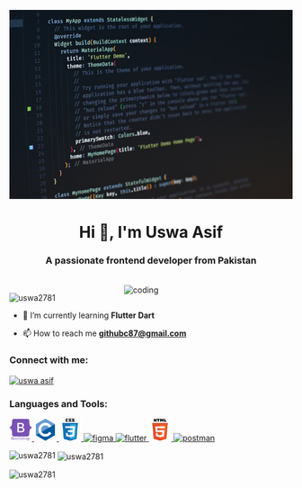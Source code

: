 ![logo](https://github.com/Uswa2781/flutter-practice-app/blob/main/back.jfif)

<h1 align="center">Hi 👋, I'm Uswa Asif</h1>
<h3 align="center">A passionate frontend developer from Pakistan</h3>
<br>

<img align="right" alt="coding" width="300" src="https://camo.githubusercontent.com/5ff9182d12e799168a3bb67b88df7388ae08ede3/68747470733a2f2f6d69726f2e6d656469756d2e636f6d2f6d61782f3837352f312a7164415731546a434e353768316c6275757a766368672e676966">

<p align="left"> <img src="https://komarev.com/ghpvc/?username=uswa2781&label=Profile%20views&color=0e75b6&style=flat" alt="uswa2781" /> </p>

- 🌱 I’m currently learning **Flutter Dart**

- 📫 How to reach me **githubc87@gmail.com**

<h3 align="left">Connect with me:</h3>
<p align="left">
<a href="https://linkedin.com/in/uswa asif" target="blank"><img align="center" src="https://raw.githubusercontent.com/rahuldkjain/github-profile-readme-generator/master/src/images/icons/Social/linked-in-alt.svg" alt="uswa asif" height="30" width="40" /></a>
</p>

<h3 align="left">Languages and Tools:</h3>
<p align="left"> <a href="https://getbootstrap.com" target="_blank" rel="noreferrer"> <img src="https://raw.githubusercontent.com/devicons/devicon/master/icons/bootstrap/bootstrap-plain-wordmark.svg" alt="bootstrap" width="40" height="40"/> </a> <a href="https://www.cprogramming.com/" target="_blank" rel="noreferrer"> <img src="https://raw.githubusercontent.com/devicons/devicon/master/icons/c/c-original.svg" alt="c" width="40" height="40"/> </a> <a href="https://www.w3schools.com/css/" target="_blank" rel="noreferrer"> <img src="https://raw.githubusercontent.com/devicons/devicon/master/icons/css3/css3-original-wordmark.svg" alt="css3" width="40" height="40"/> </a> <a href="https://www.figma.com/" target="_blank" rel="noreferrer"> <img src="https://www.vectorlogo.zone/logos/figma/figma-icon.svg" alt="figma" width="40" height="40"/> </a> <a href="https://flutter.dev" target="_blank" rel="noreferrer"> <img src="https://www.vectorlogo.zone/logos/flutterio/flutterio-icon.svg" alt="flutter" width="40" height="40"/> </a> <a href="https://www.w3.org/html/" target="_blank" rel="noreferrer"> <img src="https://raw.githubusercontent.com/devicons/devicon/master/icons/html5/html5-original-wordmark.svg" alt="html5" width="40" height="40"/> </a> <a href="https://postman.com" target="_blank" rel="noreferrer"> <img src="https://www.vectorlogo.zone/logos/getpostman/getpostman-icon.svg" alt="postman" width="40" height="40"/> </a> </p>


<p><img align="left" src="https://github-readme-stats.vercel.app/api/top-langs?username=uswa2781&show_icons=true&locale=en&layout=compact" alt="uswa2781" /></p>


<p>&nbsp;<img align="center" src="https://github-readme-stats.vercel.app/api?username=uswa2781&show_icons=true&locale=en" alt="uswa2781" /></p>

<p><img align="center" src="https://github-readme-streak-stats.herokuapp.com/?user=uswa2781&" alt="uswa2781" /></p>
